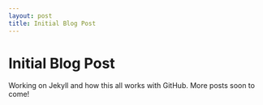 ```yaml
---
layout: post
title: Initial Blog Post
---
```


# Initial Blog Post
Working on Jekyll and how this all works with GitHub. More posts soon to come! 
